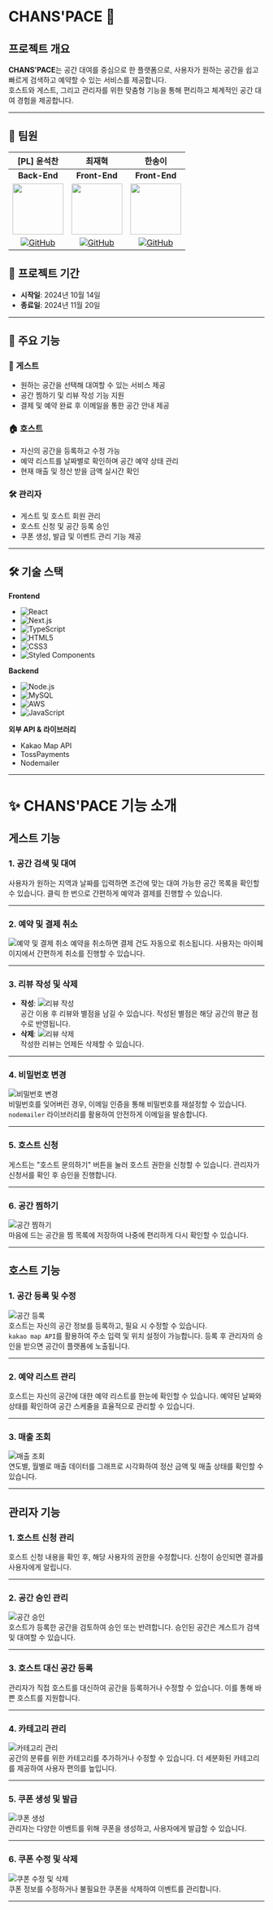 # CHANS'PACE 🚀

## 프로젝트 개요  
**CHANS'PACE**는 공간 대여를 중심으로 한 플랫폼으로, 사용자가 원하는 공간을 쉽고 빠르게 검색하고 예약할 수 있는 서비스를 제공합니다.  
호스트와 게스트, 그리고 관리자를 위한 맞춤형 기능을 통해 편리하고 체계적인 공간 대여 경험을 제공합니다.

---

## 👥 팀원  
| [PL] 윤석찬    | 최재혁    | 한송이    |  
|----------------|-----------|-----------|  
| <div align="center">**Back-End**</div>  | <div align="center">**Front-End**</div> | <div align="center">**Front-End**</div> |  
| <div align="center"><img src="https://github.com/user-attachments/assets/fe8aae5b-9175-4df3-b580-b561d292e0f9" width="100" height="100"></div> | <div align="center"><img src="https://github.com/user-attachments/assets/9e33bcaf-a147-42f2-ac20-05969de65915" width="100" height="100"></div> | <div align="center"><img src="https://github.com/user-attachments/assets/b1b931ec-d5f4-44f4-80b0-3a7ffb3d2a78" width="100" height="100"></div> |  
| <div align="center">[![GitHub](https://img.shields.io/badge/GitHub-윤석찬-181717?style=for-the-badge&logo=github&logoColor=white)](https://github.com/YoonSeokChan98)</div> | <div align="center">[![GitHub](https://img.shields.io/badge/GitHub-최재혁-181717?style=for-the-badge&logo=github&logoColor=white)](https://github.com/scn2930)</div> | <div align="center">[![GitHub](https://img.shields.io/badge/GitHub-한송이-181717?style=for-the-badge&logo=github&logoColor=white)](https://github.com/songyiiii)</div> |


## 📅 프로젝트 기간  
- **시작일**: 2024년 10월 14일  
- **종료일**: 2024년 11월 20일  

---

## 🔑 주요 기능  

### 🧳 게스트  
- 원하는 공간을 선택해 대여할 수 있는 서비스 제공  
- 공간 찜하기 및 리뷰 작성 기능 지원  
- 결제 및 예약 완료 후 이메일을 통한 공간 안내 제공  

### 🏠 호스트  
- 자신의 공간을 등록하고 수정 가능  
- 예약 리스트를 날짜별로 확인하며 공간 예약 상태 관리  
- 현재 매출 및 정산 받을 금액 실시간 확인  

### 🛠 관리자  
- 게스트 및 호스트 회원 관리  
- 호스트 신청 및 공간 등록 승인  
- 쿠폰 생성, 발급 및 이벤트 관리 기능 제공  

---

## 🛠 기술 스택  

**Frontend**  
- ![React](https://img.shields.io/badge/React-61DAFB?style=for-the-badge&logo=react&logoColor=black)  
- ![Next.js](https://img.shields.io/badge/Next.js-000000?style=for-the-badge&logo=nextdotjs&logoColor=white)  
- ![TypeScript](https://img.shields.io/badge/TypeScript-007ACC?style=for-the-badge&logo=typescript&logoColor=white)  
- ![HTML5](https://img.shields.io/badge/HTML5-E34F26?style=for-the-badge&logo=html5&logoColor=white)  
- ![CSS3](https://img.shields.io/badge/CSS3-1572B6?style=for-the-badge&logo=css3&logoColor=white)  
- ![Styled Components](https://img.shields.io/badge/Styled%20Components-DB7093?style=for-the-badge&logo=styled-components&logoColor=white)  

**Backend**  
- ![Node.js](https://img.shields.io/badge/Node.js-339933?style=for-the-badge&logo=nodedotjs&logoColor=white)  
- ![MySQL](https://img.shields.io/badge/MySQL-00758F?style=for-the-badge&logo=mysql&logoColor=white)  
- ![AWS](https://img.shields.io/badge/AWS-232F3E?style=for-the-badge&logo=amazonaws&logoColor=white)  
- ![JavaScript](https://img.shields.io/badge/JavaScript-F7DF1E?style=for-the-badge&logo=javascript&logoColor=white)  

**외부 API & 라이브러리**  
- Kakao Map API  
- TossPayments  
- Nodemailer  

---

# ✨ CHANS'PACE 기능 소개  
## 게스트 기능

### 1. **공간 검색 및 대여**
사용자가 원하는 지역과 날짜를 입력하면 조건에 맞는 대여 가능한 공간 목록을 확인할 수 있습니다. 클릭 한 번으로 간편하게 예약과 결제를 진행할 수 있습니다.

---

### 2. **예약 및 결제 취소**
![예약 및 결제 취소](https://github.com/user-attachments/assets/a6459077-9a29-49d8-bee4-bcd28ce4f09d)
예약을 취소하면 결제 건도 자동으로 취소됩니다. 사용자는 마이페이지에서 간편하게 취소를 진행할 수 있습니다.

---

### 3. **리뷰 작성 및 삭제**
- **작성**: ![리뷰 작성](https://github.com/user-attachments/assets/f65228cf-17c5-49db-a015-03887f068a6f)  
  공간 이용 후 리뷰와 별점을 남길 수 있습니다. 작성된 별점은 해당 공간의 평균 점수로 반영됩니다.  
- **삭제**: ![리뷰 삭제](https://github.com/user-attachments/assets/e8a58b4c-1568-45bb-a2dd-38a7b52d4373)  
  작성한 리뷰는 언제든 삭제할 수 있습니다.

---

### 4. **비밀번호 변경**
![비밀번호 변경](https://github.com/user-attachments/assets/8e355d93-c570-4dba-ac06-654ea1eb183d)  
비밀번호를 잊어버린 경우, 이메일 인증을 통해 비밀번호를 재설정할 수 있습니다. `nodemailer` 라이브러리를 활용하여 안전하게 이메일을 발송합니다.

---

### 5. **호스트 신청**
게스트는 "호스트 문의하기" 버튼을 눌러 호스트 권한을 신청할 수 있습니다. 관리자가 신청서를 확인 후 승인을 진행합니다.

---

### 6. **공간 찜하기**
![공간 찜하기](https://github.com/user-attachments/assets/a87fecf0-4c22-4190-bf35-b6eee44d90a4)  
마음에 드는 공간을 찜 목록에 저장하여 나중에 편리하게 다시 확인할 수 있습니다.

---

## 호스트 기능

### 1. **공간 등록 및 수정**
![공간 등록](https://github.com/user-attachments/assets/sample-host-register.gif)  
호스트는 자신의 공간 정보를 등록하고, 필요 시 수정할 수 있습니다.  
`kakao map API`를 활용하여 주소 입력 및 위치 설정이 가능합니다. 등록 후 관리자의 승인을 받으면 공간이 플랫폼에 노출됩니다.

---

### 2. **예약 리스트 관리**
호스트는 자신의 공간에 대한 예약 리스트를 한눈에 확인할 수 있습니다. 예약된 날짜와 상태를 확인하여 공간 스케줄을 효율적으로 관리할 수 있습니다.

---

### 3. **매출 조회**
![매출 조회](https://github.com/user-attachments/assets/dcba1ed3-c8b0-484e-9fd9-944474eaf2e9)  
연도별, 월별로 매출 데이터를 그래프로 시각화하여 정산 금액 및 매출 상태를 확인할 수 있습니다.

---

## 관리자 기능

### 1. **호스트 신청 관리**
호스트 신청 내용을 확인 후, 해당 사용자의 권한을 수정합니다. 신청이 승인되면 결과를 사용자에게 알립니다.

---

### 2. **공간 승인 관리**
![공간 승인](https://github.com/user-attachments/assets/378b5d78-24ec-46e6-92da-26a940769999)  
호스트가 등록한 공간을 검토하여 승인 또는 반려합니다. 승인된 공간은 게스트가 검색 및 대여할 수 있습니다.

---

### 3. **호스트 대신 공간 등록**
관리자가 직접 호스트를 대신하여 공간을 등록하거나 수정할 수 있습니다. 이를 통해 바쁜 호스트를 지원합니다.

---

### 4. **카테고리 관리**
![카테고리 관리](https://github.com/user-attachments/assets/e5143c6c-89e5-4153-8929-d341587359ea)  
공간의 분류를 위한 카테고리를 추가하거나 수정할 수 있습니다. 더 세분화된 카테고리를 제공하여 사용자 편의를 높입니다.

---

### 5. **쿠폰 생성 및 발급**
![쿠폰 생성](https://github.com/user-attachments/assets/f69d5406-1d53-4067-a851-d1267cdaeadc)  
관리자는 다양한 이벤트를 위해 쿠폰을 생성하고, 사용자에게 발급할 수 있습니다.

---

### 6. **쿠폰 수정 및 삭제**
![쿠폰 수정 및 삭제](https://github.com/user-attachments/assets/74ee2ea6-cc99-42a0-a95a-6167542bcfea)  
쿠폰 정보를 수정하거나 불필요한 쿠폰을 삭제하여 이벤트를 관리합니다.

---

